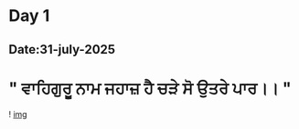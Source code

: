 # Day 1
## Date:31-july-2025
# " ਵਾਹਿਗੁਰੂ ਨਾਮ ਜਹਾਜ਼ ਹੈ ਚੜੇ ਸੋ ਉਤਰੇ ਪਾਰ।। "
! [img](Screenshot_2025-08-01-21-38-18-12_6012fa4d4ddec268fc5c7112cbb265e7.jpg)

